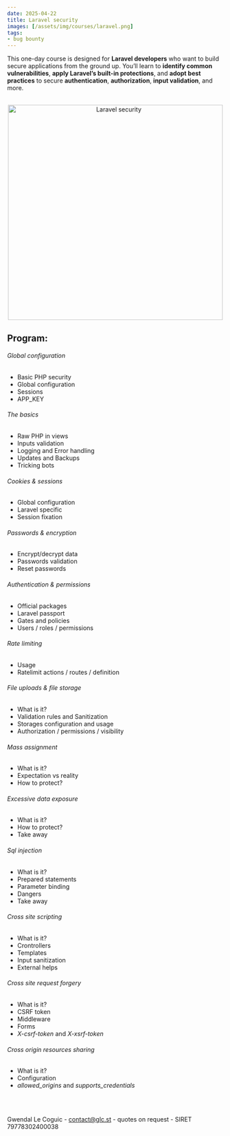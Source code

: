```yaml
---
date: 2025-04-22
title: Laravel security
images: [/assets/img/courses/laravel.png]
tags:
- bug bounty
---
```


This one-day course is designed for __Laravel developers__ who want to build secure applications from the ground up. You’ll learn to __identify common vulnerabilities__, __apply Laravel’s built-in protections__, and __adopt best practices__ to secure __authentication__, __authorization__, __input validation__, and more.

<br>
<center>
    <img src="/assets/img/courses/laravel.png" alt="Laravel security" width="500" />
</center>

## Program:
###### Global configuration
- Basic PHP security
- Global configuration
- Sessions
- APP_KEY

###### The basics
- Raw PHP in views
- Inputs validation
- Logging and Error handling
- Updates and Backups
- Tricking bots

###### Cookies & sessions
- Global configuration
- Laravel specific
- Session fixation

###### Passwords & encryption
- Encrypt/decrypt data
- Passwords validation
- Reset passwords

###### Authentication & permissions
- Official packages
- Laravel passport
- Gates and policies
- Users / roles / permissions

###### Rate limiting
- Usage
- Ratelimit actions / routes / definition

###### File uploads & file storage
- What is it?
- Validation rules and Sanitization
- Storages configuration and usage
- Authorization / permissions / visibility

###### Mass assignment
- What is it?
- Expectation vs reality
- How to protect?

###### Excessive data exposure
- What is it?
- How to protect?
- Take away

###### Sql injection
- What is it?
- Prepared statements
- Parameter binding
- Dangers
- Take away

###### Cross site scripting
- What is it?
- Crontrollers
- Templates
- Input sanitization
- External helps

###### Cross site request forgery
- What is it?
- CSRF token
- Middleware
- Forms
- _X-csrf-token_ and _X-xsrf-token_

###### Cross origin resources sharing
- What is it?
- Configuration
- _allowed_origins_ and _supports_credentials_

<br><br>

Gwendal Le Coguic - <a href="mailto:contact@glc.st" target="_blank">contact@glc.st</a> - quotes on request - SIRET 79778302400038
